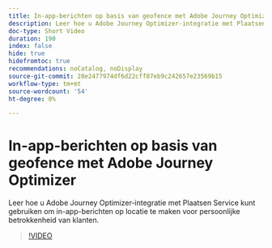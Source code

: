 ```yaml
---
title: In-app-berichten op basis van geofence met Adobe Journey Optimizer
description: Leer hoe u Adobe Journey Optimizer-integratie met Plaatsen Service kunt gebruiken om in-app-berichten op locatie te maken voor persoonlijke betrokkenheid van klanten.
doc-type: Short Video
duration: 190
index: false
hide: true
hidefromtoc: true
recommendations: noCatalog, noDisplay
source-git-commit: 28e2477974df6d22cff87eb9c242657e23569b15
workflow-type: tm+mt
source-wordcount: '54'
ht-degree: 0%

---
```



# In-app-berichten op basis van geofence met Adobe Journey Optimizer

Leer hoe u Adobe Journey Optimizer-integratie met Plaatsen Service kunt gebruiken om in-app-berichten op locatie te maken voor persoonlijke betrokkenheid van klanten.

<!-- 72_S522_3442522_189_geofencebased-inapp-messaging-with-adobe-journey-optimizer -->
>[!VIDEO](https://video.tv.adobe.com/v/3460414/?learn=on&enablevpops=true&captions=dut)
